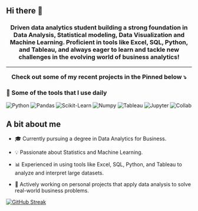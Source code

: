 ## Hi there 👋

<h3 align="center">
Driven data analytics student building a strong foundation in Data Analysis, Statistical modeling, Data Visualization and Machine Learning. Proficient in tools like Excel, SQL, Python, and Tableau, and always eager to learn and tackle new challenges in the evolving world of business analytics!

---

Check out some of my recent projects in the Pinned below ⤵️</h4>

<h3>💼 Some of the tools that I use daily</h3>
<p>
  <img alt="Python" src="https://img.shields.io/badge/-Python-3776AB?style=flat-square&logo=Python&logoColor=white" />
  <img alt="Pandas" src="https://img.shields.io/badge/-pandas-f7df1c?style=flat-square&logo=pandas&logoColor=black" />
  <img alt="Scikit-Learn" src="https://img.shields.io/badge/-scikitlearn-7953b3?style=flat-square&logo=scikitlearn&logoColor=white" />
  <img alt="Numpy" src="https://img.shields.io/badge/-numpy-007ACC?style=flat-square&logo=numpy&logoColor=white" />
  <img alt="Tableau" src="https://img.shields.io/badge/-tableau-45b8d8?style=flat-square&logo=tableau&logoColor=white" />
  <img alt="Jupyter" src="https://img.shields.io/badge/-jupyter-DD0031?style=flat-square&logo=jupyter&logoColor=white" />
  <img alt="Collab" src="https://img.shields.io/badge/-googlecolab-be3d19?style=flat-square&logo=googlecolab&logoColor=white" />
</p>

## A bit about me

- 🎓 Currently pursuing a degree in Data Analytics for Business.
  
- 💡 Passionate about Statistics and Machine Learning.
  
- 📊 Experienced in using tools like Excel, SQL, Python, and Tableau to analyze and interpret large datasets.

- 🌱 Actively working on personal projects that apply data analysis to solve real-world business problems.

[![GitHub Streak](https://github-readme-streak-stats.herokuapp.com?user=jasonldoyle&theme=dark&ring=fb4362&file=fb4362&currStreakNum=fb4362&currStreakLabel=fb4362&hide_border=true)](https://git.io/streak-stats)
